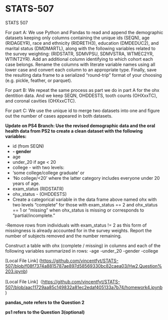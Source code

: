 # STATS-507
STATS 507


For part A: We use Python and Pandas to read and append the demographic datasets keeping only columns containing the unique ids (SEQN), age (RIDAGEYR), race and ethnicity (RIDRETH3), education (DMDEDUC2), and marital status (DMDMARTL), along with the following variables related to the survey weighting: (RIDSTATR, SDMVPSU, SDMVSTRA, WTMEC2YR, WTINT2YR). Add an additional column identifying to which cohort each case belongs. Rename the columns with literate variable names using all lower case and convert each column to an appropriate type. Finally, save the resulting data frame to a serialized “round-trip” format of your choosing (e.g. pickle, feather, or parquet).



For part B: We repeat the same process as part we do in part A for the ohx dentition data. And we keep SEQN, OHDDESTS, tooth counts (OHXxxTC), and coronal cavities (OHXxxCTC).


For part C: We use the unique id to merge two datasets into one and figure out the number of cases appeared in both datasets.


**Update on PS4 Branch: Use the revised demographic data and the oral health data from PS2 to create a clean dataset with the following variables:**
- id (from SEQN)
- **- gender**
- age
- under_20 if age < 20
- college - with two levels:
- ‘some college/college graduate’ or
- ‘No college/<20’ where the latter category includes everyone under 20 years of age.
- exam_status (RIDSTATR)
- ohx_status - (OHDDESTS)
- Create a categorical variable in the data frame above named ohx with two levels “complete” for those with exam_status == 2 and ohx_status == 1 or “missing” when ohx_status is missing or corresponds to “partial/incomplete.”


-Remove rows from individuals with exam_status != 2 as this form of missingness is already accounted for in the survey weights. Report the number of subjects removed and the number remaining.


Construct a table with ohx (complete / missing) in columns and each of the following variables summarized in rows:
-age
-under_20
-gender
-college

[Local File Link] (https://github.com/vincentfyt/STATS-507/blob/f08f7374a8815787ae897d58569330bc82caea03/Hw2,Question%203.ipynb)


[Local File Link]（https://github.com/vincentfyt/STATS-507/blob/aac11729aa85c149832a81ec2edaf405133a7b74/homework4.ipynb)


**pandas_note refers to the Question 2**


**ps1 refers to the Question 3(optional)**

